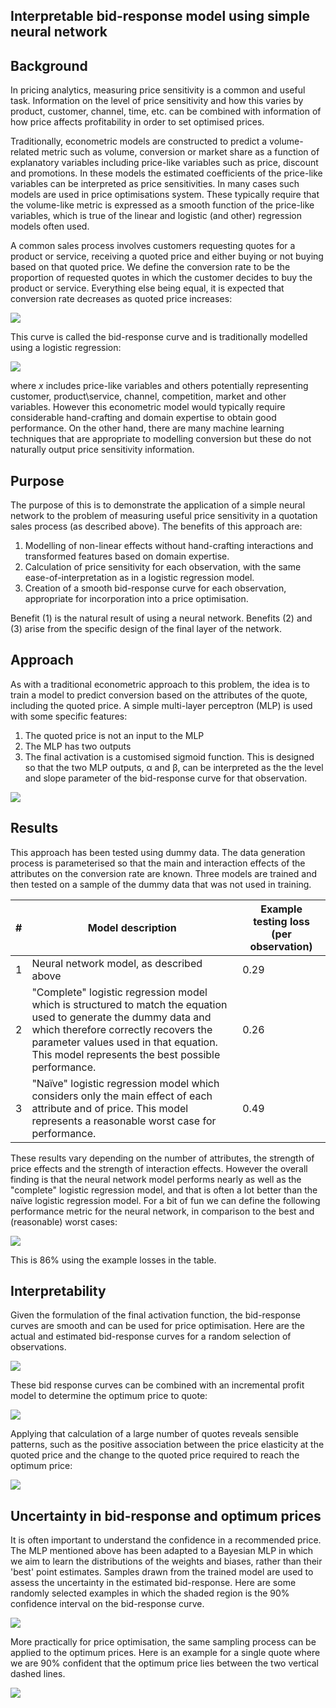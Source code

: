 ## Interpretable bid-response model using simple neural network



## Background

In pricing analytics, measuring price sensitivity is a common and useful task.  Information on the level of price sensitivity and how this varies by product, customer, channel, time, etc. can be combined with information of how price affects profitability in order to set optimised prices.

Traditionally, econometric models are constructed to predict a volume-related metric such as volume, conversion or market share as a function of explanatory variables including price-like variables such as price, discount and promotions.  In these models the estimated coefficients of the price-like variables can be interpreted as price sensitivities.  In many cases such models are used in price optimisations system.  These typically require that the volume-like metric is expressed as a smooth function of the price-like variables, which is true of the linear and logistic (and other) regression models often used.

A common sales process involves customers requesting quotes for a product or service, receiving a quoted price and either buying or not buying based on that quoted price.  We define the conversion rate to be the proportion of requested quotes in which the customer decides to buy the product or service. Everything else being equal, it is expected that conversion rate decreases as quoted price increases:

![](image-20210911223527968.png)

This curve is called the bid-response curve and is traditionally modelled using a logistic regression:

<img src="https://render.githubusercontent.com/render/math?math=%5Ccolor%7Bwhite%7Dln(ConversionRate%2F(1-ConversionRate))%20%3D%20xB">

where *x* includes price-like variables and others potentially representing customer, product\service, channel, competition, market and other variables.  However this econometric model would typically require considerable hand-crafting and domain expertise to obtain good performance.  On the other hand, there are many machine learning techniques that are appropriate to modelling conversion but these do not naturally output price sensitivity information.



## Purpose

The purpose of this is to demonstrate the application of a simple neural network to the problem of measuring useful price sensitivity in a quotation sales process (as described above).  The benefits of this approach are:

1. Modelling of non-linear effects without hand-crafting interactions and transformed features based on domain expertise.
2. Calculation of price sensitivity for each observation, with the same ease-of-interpretation as in a logistic regression model. 
3. Creation of a smooth bid-response curve for each observation, appropriate for incorporation into a price optimisation.

Benefit (1) is the natural result of using a neural network.   Benefits (2) and (3) arise from the specific design of the final layer of the network.



## Approach

As with a traditional econometric approach to this problem, the idea is to train a model to predict conversion based on the attributes of the quote, including the quoted price.  A simple multi-layer perceptron (MLP) is used with some specific features:

1. The quoted price is not an input to the MLP
2. The MLP has two outputs
3. The final activation is a customised sigmoid function.  This is designed so that the two MLP outputs, &alpha; and &beta;, can be interpreted as the the level and slope parameter of the bid-response curve for that observation.

![](ForwardPass02.png)



## Results

This approach has been tested using dummy data.  The data generation process is parameterised so that the main and interaction effects of the attributes on the conversion rate are known.  Three models are trained and then tested on a sample of the dummy data that was not used in training.

| #    | Model description                                            | Example testing loss (per observation) |
| ---- | ------------------------------------------------------------ | -------------------------------------- |
| 1    | Neural network model, as described above                     | 0.29                                   |
| 2    | "Complete" logistic regression model which is structured to match the equation used to generate the dummy data and which therefore correctly recovers the parameter values used in that equation.  This model represents the best possible performance. | 0.26                                   |
| 3    | "Naïve" logistic regression model which considers only the main effect of each attribute and of price.  This model represents a reasonable worst case for performance. | 0.49                                   |

These results vary depending on the number of attributes, the strength of price effects and the strength of interaction effects.  However the overall finding is that the neural network model performs nearly as well as the "complete" logistic regression model, and that is often a lot better than the naïve logistic regression model.  For a bit of fun we can define the following performance metric for the neural network, in comparison to the best and (reasonable) worst cases:

<img src="https://render.githubusercontent.com/render/math?math=%5Ccolor%7Bwhite%7D%3D(nn%5C_model%5C_loss%20-%20naive%5C_model%5C_loss)%20%2F%20(complete%5C_model%5C_loss%20-%20naive%5C_model%5C_loss)">

This is 86% using the example losses in the table. 



## Interpretability

Given the formulation of the final activation function, the bid-response curves are smooth and can be used for price optimisation.  Here are the actual and estimated bid-response curves for a random selection of observations.

![](PredActualBidResponse.png)

These bid response curves can be combined with an incremental profit model to determine the optimum price to quote:

![](OptimiseSingleQuote01.png)

Applying that calculation of a large number of quotes reveals sensible patterns, such as the positive association between the price elasticity at the quoted price and the change to the quoted price required to reach the optimum price:

![](PriceChangeVsElasticity01.png)



## Uncertainty in bid-response and optimum prices

It is often important to understand the confidence in a recommended price.  The MLP mentioned above has been adapted to a Bayesian MLP in which we aim to learn the distributions of the weights and biases, rather than their 'best' point estimates.  Samples drawn from the trained model are used to assess the uncertainty in the estimated bid-response.  Here are some randomly selected examples in which the shaded region is the 90% confidence interval on the bid-response curve.

![](PredActualBidResponseBayes.png)

More practically for price optimisation, the same sampling process can be applied to the optimum prices.  Here is an example for a single quote where we are 90% confident that the optimum price lies between the two vertical dashed lines.

![](OptimiseSingleQuoteBayes.png)

